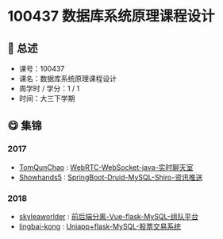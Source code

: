# 100437 数据库系统原理课程设计

## :rocket: 总述

* 课号：100437
* 课名：数据库系统原理课程设计
* 周学时 / 学分：1 / 1
* 时间：大三下学期

## :yum: 集锦

### 2017

* [TomQunChao](https://github.com/TomQunChao) : [WebRTC-WebSocket-java-实时聊天室](https://github.com/TomQunChao/SimpleChat)
* [Showhands5](https://github.com/Showhands5) : [SpringBoot-Druid-MySQL-Shiro-资讯推送](https://github.com/Showhands5/Research_Information_Push_System)

### 2018

* [skyleaworlder](https://github.com/skyleaworlder) : [前后端分离-Vue-flask-MySQL-组队平台](https://github.com/skyleaworlder/ProTJec)
* [lingbai-kong](https://github.com/lingbai-kong) : [Uniapp+flask-MySQL-股票交易系统](https://github.com/lingbai-kong/stock-system)